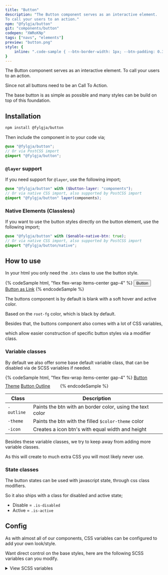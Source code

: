 ```yaml
---
title: "Button"
description: "The Button component serves as an interactive element.
To call your users to an action."
npm: "@fylgja/button"
git: "components/button"
codepen: "XWRoKNp"
tags: ["navs", "elements"]
preview: "button.png"
style: {
    inline: ".code-sample { --btn-border-width: 1px; --btn-padding: 0.375rem 0.8rem; }"
}
---
```


The Button component serves as an interactive element.
To call your users to an action.

Since not all buttons need to be an Call To Action.

The base button is as simple as possible
and many styles can be build on top of this foundation.

## Installation

```bash
npm install @fylgja/button
```

Then include the component in to your code via;

```scss
@use "@fylgja/button";
// Or via PostCSS import
@import "@fylgja/button";
```

### `@layer` support

If you need support for `@layer`,
use the following import;

```scss
@use "@fylgja/button" with ($button-layer: "components");
// Or via native CSS import, also supported by PostCSS import
@import "@fylgja/button" layer(components);
```

### Native Elements (Classless)

If you want to use the button styles directly on the button element,
use the following import;

```scss
@use "@fylgja/button" with ($enable-native-btn: true);
// Or via native CSS import, also supported by PostCSS import
@import "@fylgja/button/native";
```

## How to use

In your html you only need the `.btn` class to use the button style.

{% codeSample html, "flex flex-wrap items-center gap-4" %}
<button class="btn">Button</button>
<a href="#link" class="btn">Button as Link</a>
{% endcodeSample %}

The buttons component is by default is blank with a soft hover and active color.

Based on the `root-fg` color, which is black by default.

Besides that, the buttons component also comes with a lot of CSS variables,

which allow easier construction of specific button styles via a modifier class.

### Variable classes

By default we also offer some base default variable class, that can be disabled via de SCSS variables if needed.

{% codeSample html, "flex flex-wrap items-center gap-4" %}
<a href="#link" class="btn -theme">Button Theme</a>
<a href="#link" class="btn -outline">Button Outline</a>
<a href="#link" class="btn -icon"><svg width="24" height="24" fill="currentcolor"><use href="/images/socials.svg#github"></use></svg></a>
{% endcodeSample %}

| Class      | Description                                               |
| ---------- | --------------------------------------------------------- |
| `-outline` | Paints the btn with an border color, using the text color |
| `-theme`   | Paints the btn with the filled `$color-theme` color       |
| `-icon`    | Creates a icon btn's with equal width and height          |

Besides these variable classes, we try to keep away from adding more variable classes.

As this will create to much extra CSS you will most likely never use.

### State classes

The button states can be used with javascript state, through css class modifiers.

So it also ships with a class for disabled and active state;

- Disable = `.is-disabled`
- Active = `.is-active`

## Config

As with almost all of our components, CSS variables can be configured to add your own look/style.

Want direct control on the base styles, here are the following SCSS variables can you modify.

<details class="faq-panel"><summary>View SCSS variables</summary>

```scss
$enable-btn-theme: true !default;
$enable-btn-outline: true !default;
$enable-btn-icon: true !default;
$enable-native-btn: false !default;

$btn-icon-size: 2.125em !default;

$btn-padding: 0.375rem 0.8rem !default;
$btn-border-size: 1px !default;
$btn-border-style: solid !default;
$btn-radius: 4px !default;
$btn-font-size: inherit !default;
$btn-line-height: inherit !default;
$btn-font-weight: 500 !default;
$btn-transition: 0.2s linear !default;
// ADD outline-offset for v2
$btn-transition-property: (
    color,
    background-color,
    border-color,
    box-shadow
) !default;

$btn-stroke: transparent !default;
$btn-bg: transparent !default;
$btn-color: inherit !default;

$btn-hover-stroke: transparent !default;
$btn-hover-bg: color.change($root-fg, $alpha: 0.05) !default;
$btn-hover-color: inherit !default;

$btn-focus-stroke: $btn-hover-stroke !default;
$btn-focus-bg: $btn-hover-bg !default;
$btn-focus-color: $btn-hover-color !default;

$btn-active-stroke: transparent !default;
$btn-active-bg: color.change($root-fg, $alpha: 0.2) !default;
$btn-active-color: inherit !default;

$btn-disabled-opacity: 0.7 !default;
```

</details>

